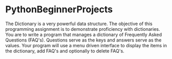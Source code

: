 # PythonBeginnerProjects

The Dictionary is a very powerful data structure. The objective of this programming assignment is to demonstrate proficiency with dictionaries. You are to write a program that manages a dictionary of Frequently Asked Questions (FAQ's). Questions serve as the keys and answers serve as the values. Your program will use a menu driven interface to display the items in the dictionary, add FAQ's and optionally to delete FAQ's.

